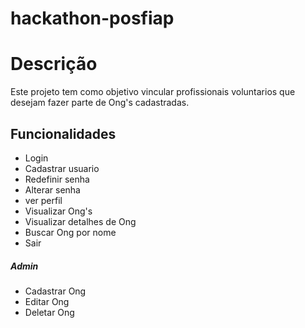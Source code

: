 # hackathon-posfiap

<h1>Descrição</h1>
  Este projeto tem como objetivo vincular profissionais voluntarios que desejam fazer parte de Ong's cadastradas.

  <h2>Funcionalidades</h2>

<ul>
  <li>Login</li>
  <li>Cadastrar usuario</li>
  <li>Redefinir senha</li>
  <li>Alterar senha</li>
  <li>ver perfil</li>

  <li>Visualizar Ong's</li>
  <li>Visualizar detalhes de Ong</li>
  <li>Buscar Ong por nome</li>
  <li>Sair</li>
</ul>

<h5>Admin</h5>
<ul>
  <li>Cadastrar Ong</li>
  <li>Editar Ong</li>
  <li>Deletar Ong</li>
</ul>
